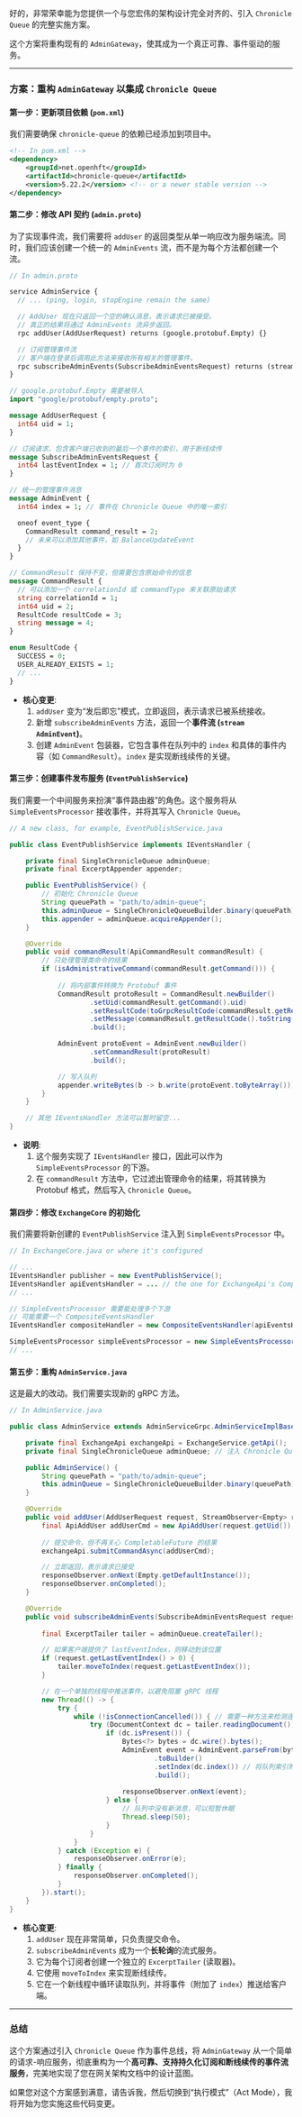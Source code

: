 好的，非常荣幸能为您提供一个与您宏伟的架构设计完全对齐的、引入 `Chronicle Queue` 的完整实施方案。

这个方案将重构现有的 `AdminGateway`，使其成为一个真正可靠、事件驱动的服务。

---

### **方案：重构 `AdminGateway` 以集成 `Chronicle Queue`**

#### **第一步：更新项目依赖 (`pom.xml`)**

我们需要确保 `chronicle-queue` 的依赖已经添加到项目中。

```xml
<!-- In pom.xml -->
<dependency>
    <groupId>net.openhft</groupId>
    <artifactId>chronicle-queue</artifactId>
    <version>5.22.2</version> <!-- or a newer stable version -->
</dependency>
```

#### **第二步：修改 API 契约 (`admin.proto`)**

为了实现事件流，我们需要将 `addUser` 的返回类型从单一响应改为服务端流。同时，我们应该创建一个统一的 `AdminEvents` 流，而不是为每个方法都创建一个流。

```protobuf
// In admin.proto

service AdminService {
  // ... (ping, login, stopEngine remain the same)

  // AddUser 现在只返回一个空的确认消息，表示请求已被接受。
  // 真正的结果将通过 AdminEvents 流异步返回。
  rpc addUser(AddUserRequest) returns (google.protobuf.Empty) {}

  // 订阅管理事件流
  // 客户端在登录后调用此方法来接收所有相关的管理事件。
  rpc subscribeAdminEvents(SubscribeAdminEventsRequest) returns (stream AdminEvent);
}

// google.protobuf.Empty 需要被导入
import "google/protobuf/empty.proto";

message AddUserRequest {
  int64 uid = 1;
}

// 订阅请求，包含客户端已收到的最后一个事件的索引，用于断线续传
message SubscribeAdminEventsRequest {
  int64 lastEventIndex = 1; // 首次订阅时为 0
}

// 统一的管理事件消息
message AdminEvent {
  int64 index = 1; // 事件在 Chronicle Queue 中的唯一索引

  oneof event_type {
    CommandResult command_result = 2;
    // 未来可以添加其他事件，如 BalanceUpdateEvent
  }
}

// CommandResult 保持不变，但需要包含原始命令的信息
message CommandResult {
  // 可以添加一个 correlationId 或 commandType 来关联原始请求
  string correlationId = 1; 
  int64 uid = 2;
  ResultCode resultCode = 3;
  string message = 4;
}

enum ResultCode {
  SUCCESS = 0;
  USER_ALREADY_EXISTS = 1;
  // ...
}
```

*   **核心变更**:
    1.  `addUser` 变为“发后即忘”模式，立即返回，表示请求已被系统接收。
    2.  新增 `subscribeAdminEvents` 方法，返回一个**事件流 (`stream AdminEvent`)**。
    3.  创建 `AdminEvent` 包装器，它包含事件在队列中的 `index` 和具体的事件内容（如 `CommandResult`）。`index` 是实现断线续传的关键。

#### **第三步：创建事件发布服务 (`EventPublishService`)**

我们需要一个中间服务来扮演“事件路由器”的角色。这个服务将从 `SimpleEventsProcessor` 接收事件，并将其写入 `Chronicle Queue`。

```java
// A new class, for example, EventPublishService.java

public class EventPublishService implements IEventsHandler {

    private final SingleChronicleQueue adminQueue;
    private final ExcerptAppender appender;

    public EventPublishService() {
        // 初始化 Chronicle Queue
        String queuePath = "path/to/admin-queue";
        this.adminQueue = SingleChronicleQueueBuilder.binary(queuePath).build();
        this.appender = adminQueue.acquireAppender();
    }

    @Override
    public void commandResult(ApiCommandResult commandResult) {
        // 只处理管理类命令的结果
        if (isAdministrativeCommand(commandResult.getCommand())) {
            
            // 将内部事件转换为 Protobuf 事件
            CommandResult protoResult = CommandResult.newBuilder()
                    .setUid(commandResult.getCommand().uid)
                    .setResultCode(toGrpcResultCode(commandResult.getResultCode()))
                    .setMessage(commandResult.getResultCode().toString())
                    .build();

            AdminEvent protoEvent = AdminEvent.newBuilder()
                    .setCommandResult(protoResult)
                    .build();

            // 写入队列
            appender.writeBytes(b -> b.write(protoEvent.toByteArray()));
        }
    }

    // 其他 IEventsHandler 方法可以暂时留空...
}
```

*   **说明**:
    1.  这个服务实现了 `IEventsHandler` 接口，因此可以作为 `SimpleEventsProcessor` 的下游。
    2.  在 `commandResult` 方法中，它过滤出管理命令的结果，将其转换为 Protobuf 格式，然后写入 `Chronicle Queue`。

#### **第四步：修改 `ExchangeCore` 的初始化**

我们需要将新创建的 `EventPublishService` 注入到 `SimpleEventsProcessor` 中。

```java
// In ExchangeCore.java or where it's configured

// ...
IEventsHandler publisher = new EventPublishService();
IEventsHandler apiEventsHandler = ... // the one for ExchangeApi's CompletableFuture
// ...

// SimpleEventsProcessor 需要能处理多个下游
// 可能需要一个 CompositeEventsHandler
IEventsHandler compositeHandler = new CompositeEventsHandler(apiEventsHandler, publisher);

SimpleEventsProcessor simpleEventsProcessor = new SimpleEventsProcessor(compositeHandler);
// ...
```

#### **第五步：重构 `AdminService.java`**

这是最大的改动。我们需要实现新的 gRPC 方法。

```java
// In AdminService.java

public class AdminService extends AdminServiceGrpc.AdminServiceImplBase {

    private final ExchangeApi exchangeApi = ExchangeService.getApi();
    private final SingleChronicleQueue adminQueue; // 注入 Chronicle Queue

    public AdminService() {
        String queuePath = "path/to/admin-queue";
        this.adminQueue = SingleChronicleQueueBuilder.binary(queuePath).build();
    }

    @Override
    public void addUser(AddUserRequest request, StreamObserver<Empty> responseObserver) {
        final ApiAddUser addUserCmd = new ApiAddUser(request.getUid());
        
        // 提交命令，但不再关心 CompletableFuture 的结果
        exchangeApi.submitCommandAsync(addUserCmd);

        // 立即返回，表示请求已接受
        responseObserver.onNext(Empty.getDefaultInstance());
        responseObserver.onCompleted();
    }

    @Override
    public void subscribeAdminEvents(SubscribeAdminEventsRequest request, StreamObserver<AdminEvent> responseObserver) {
        
        final ExcerptTailer tailer = adminQueue.createTailer();

        // 如果客户端提供了 lastEventIndex，则移动到该位置
        if (request.getLastEventIndex() > 0) {
            tailer.moveToIndex(request.getLastEventIndex());
        }

        // 在一个单独的线程中推送事件，以避免阻塞 gRPC 线程
        new Thread(() -> {
            try {
                while (!isConnectionCancelled()) { // 需要一种方法来检测连接是否已关闭
                    try (DocumentContext dc = tailer.readingDocument()) {
                        if (dc.isPresent()) {
                            Bytes<?> bytes = dc.wire().bytes();
                            AdminEvent event = AdminEvent.parseFrom(bytes.toByteArray())
                                    .toBuilder()
                                    .setIndex(dc.index()) // 将队列索引附加到事件中
                                    .build();
                            
                            responseObserver.onNext(event);
                        } else {
                            // 队列中没有新消息，可以短暂休眠
                            Thread.sleep(50);
                        }
                    }
                }
            } catch (Exception e) {
                responseObserver.onError(e);
            } finally {
                responseObserver.onCompleted();
            }
        }).start();
    }
}
```

*   **核心变更**:
    1.  `addUser` 现在非常简单，只负责提交命令。
    2.  `subscribeAdminEvents` 成为一个**长轮询**的流式服务。
    3.  它为每个订阅者创建一个独立的 `ExcerptTailer` (读取器)。
    4.  它使用 `moveToIndex` 来实现断线续传。
    5.  它在一个新线程中循环读取队列，并将事件（附加了 `index`）推送给客户端。

---

### **总结**

这个方案通过引入 `Chronicle Queue` 作为事件总线，将 `AdminGateway` 从一个简单的请求-响应服务，彻底重构为一个**高可靠、支持持久化订阅和断线续传的事件流服务**，完美地实现了您在网关架构文档中的设计蓝图。

如果您对这个方案感到满意，请告诉我，然后切换到“执行模式”（Act Mode），我将开始为您实施这些代码变更。



